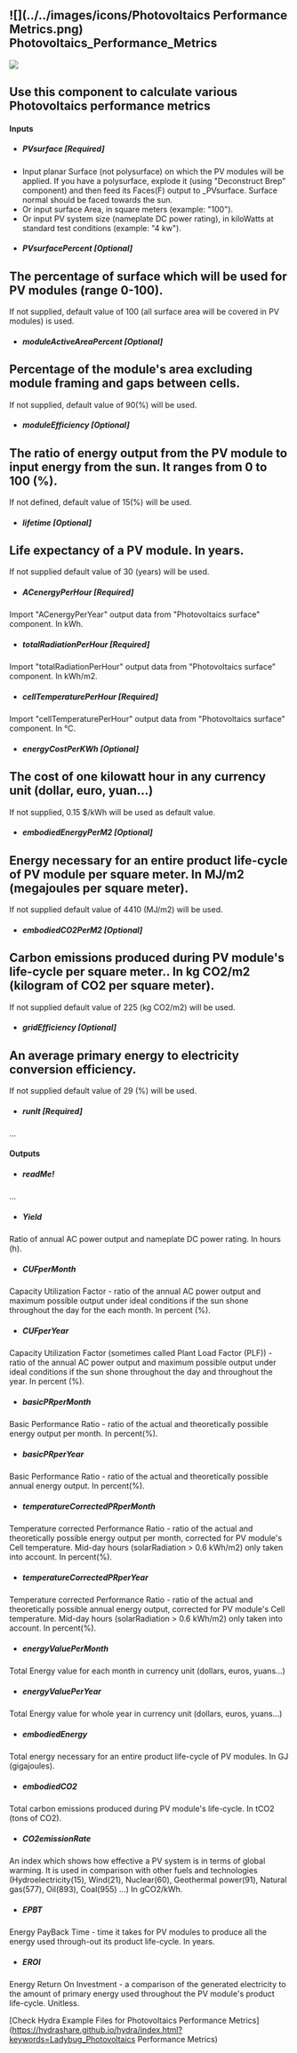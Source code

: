 ## ![](../../images/icons/Photovoltaics Performance Metrics.png) Photovoltaics_Performance_Metrics

![](../../images/components/Photovoltaics_Performance_Metrics.png)

Use this component to calculate various Photovoltaics performance metrics - 

#### Inputs
* ##### PVsurface [Required]
- Input planar Surface (not polysurface) on which the PV modules will be applied. If you have a polysurface, explode it (using "Deconstruct Brep" component) and then feed its Faces(F) output to _PVsurface. Surface normal should be faced towards the sun. - Or input surface Area, in square meters (example: "100"). - Or input PV system size (nameplate DC power rating), in kiloWatts at standard test conditions (example: "4 kw").
* ##### PVsurfacePercent [Optional]
The percentage of surface which will be used for PV modules (range 0-100). - If not supplied, default value of 100 (all surface area will be covered in PV modules) is used.
* ##### moduleActiveAreaPercent [Optional]
Percentage of the module's area excluding module framing and gaps between cells.  - If not supplied, default value of 90(%) will be used.
* ##### moduleEfficiency [Optional]
The ratio of energy output from the PV module to input energy from the sun. It ranges from 0 to 100 (%). - If not defined, default value of 15(%) will be used.
* ##### lifetime [Optional]
Life expectancy of a PV module. In years. - If not supplied default value of 30 (years) will be used.
* ##### ACenergyPerHour [Required]
Import "ACenergyPerYear" output data from "Photovoltaics surface" component. In kWh.
* ##### totalRadiationPerHour [Required]
Import "totalRadiationPerHour" output data from "Photovoltaics surface" component. In kWh/m2.
* ##### cellTemperaturePerHour [Required]
Import "cellTemperaturePerHour" output data from "Photovoltaics surface" component. In °C.
* ##### energyCostPerKWh [Optional]
The cost of one kilowatt hour in any currency unit (dollar, euro, yuan...) - If not supplied, 0.15 $/kWh will be used as default value.
* ##### embodiedEnergyPerM2 [Optional]
Energy necessary for an entire product life-cycle of PV module per square meter. In MJ/m2 (megajoules per square meter). - If not supplied default value of 4410 (MJ/m2) will be used.
* ##### embodiedCO2PerM2 [Optional]
Carbon emissions produced during PV module's life-cycle per square meter.. In kg CO2/m2 (kilogram of CO2 per square meter). - If not supplied default value of 225 (kg CO2/m2) will be used.
* ##### gridEfficiency [Optional]
An average primary energy to electricity conversion efficiency. - If not supplied default value of 29 (%) will be used.
* ##### runIt [Required]
...

#### Outputs
* ##### readMe!
...
* ##### Yield
Ratio of annual AC power output and nameplate DC power rating. In hours (h).
* ##### CUFperMonth
Capacity Utilization Factor - ratio of the annual AC power output and maximum possible output under ideal conditions if the sun shone throughout the day for the each month. In percent (%).
* ##### CUFperYear
Capacity Utilization Factor (sometimes called Plant Load Factor (PLF)) - ratio of the annual AC power output and maximum possible output under ideal conditions if the sun shone throughout the day and throughout the year. In percent (%).
* ##### basicPRperMonth
Basic Performance Ratio - ratio of the actual and theoretically possible energy output per month. In percent(%).
* ##### basicPRperYear
Basic Performance Ratio - ratio of the actual and theoretically possible annual energy output. In percent(%).
* ##### temperatureCorrectedPRperMonth
Temperature corrected Performance Ratio - ratio of the actual and theoretically possible energy output per month, corrected for PV module's Cell temperature. Mid-day hours (solarRadiation > 0.6 kWh/m2) only taken into account. In percent(%).
* ##### temperatureCorrectedPRperYear
Temperature corrected Performance Ratio - ratio of the actual and theoretically possible annual energy output, corrected for PV module's Cell temperature. Mid-day hours (solarRadiation > 0.6 kWh/m2) only taken into account. In percent(%).
* ##### energyValuePerMonth
Total Energy value for each month in currency unit (dollars, euros, yuans...)
* ##### energyValuePerYear
Total Energy value for whole year in currency unit (dollars, euros, yuans...)
* ##### embodiedEnergy
Total energy necessary for an entire product life-cycle of PV modules. In GJ (gigajoules).
* ##### embodiedCO2
Total carbon emissions produced during PV module's life-cycle. In tCO2 (tons of CO2).
* ##### CO2emissionRate
An index which shows how effective a PV system is in terms of global warming. It is used in comparison with other fuels and technologies (Hydroelectricity(15), Wind(21), Nuclear(60), Geothermal power(91), Natural gas(577), Oil(893), Coal(955) ...) In gCO2/kWh.
* ##### EPBT
Energy PayBack Time - time it takes for PV modules to produce all the energy used through-out its product life-cycle. In years.
* ##### EROI
Energy Return On Investment - a comparison of the generated electricity to the amount of primary energy used throughout the PV module's product life-cycle. Unitless.


[Check Hydra Example Files for Photovoltaics Performance Metrics](https://hydrashare.github.io/hydra/index.html?keywords=Ladybug_Photovoltaics Performance Metrics)